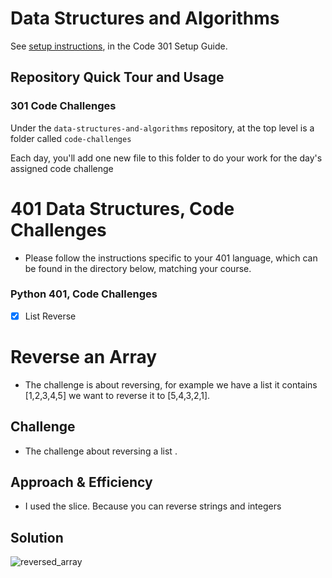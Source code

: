 # Data Structures and Algorithms

See [setup instructions](https://codefellows.github.io/setup-guide/code-301/3-code-challenges), in the Code 301 Setup Guide.

## Repository Quick Tour and Usage

### 301 Code Challenges

Under the `data-structures-and-algorithms` repository, at the top level is a folder called `code-challenges`

Each day, you'll add one new file to this folder to do your work for the day's assigned code challenge

# 401 Data Structures, Code Challenges

- Please follow the instructions specific to your 401 language, which can be found in the directory below, matching your course.

### Python 401, Code Challenges

- [x] List Reverse




























# Reverse an Array
<!-- Short summary or background information -->
- The challenge is about reversing, for example we have a list it contains [1,2,3,4,5] we want to reverse it to [5,4,3,2,1].

## Challenge
<!-- Description of the challenge -->
- The challenge about reversing a list .

## Approach & Efficiency
<!-- What approach did you take? Why? What is the Big O space/time for this approach? -->
- I used the slice. Because you can reverse strings and integers

## Solution
<!-- Embedded whiteboard image -->
![reversed_array](../challenges/assets/array-reverse.jpg)